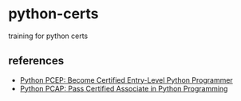 # python-certs
training for python certs

## references
- [Python PCEP: Become Certified Entry-Level Python Programmer](https://www.udemy.com/course/python-pcep/)  
- [Python PCAP: Pass Certified Associate in Python Programming](https://www.udemy.com/course/python-pcap/)
